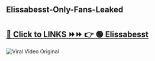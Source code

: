 
 ## Elissabesst-Only-Fans-Leaked

# <h2><a href="https://clipsfans.com/Elissabesst&ref=git">🔗 Click to LINKS ⏩⏩ 👉 🟢 Elissabesst </a></h2>

<a href="https://clipsfans.com/Elissabesst&ref=git" rel="nofollow" data-target="animated-image.originalLink"><img src="https://i.ibb.co.com/xMMVF88/686577567.gif" alt="Viral Video Original" style="max-width: 100%; display: inline-block;" data-target="animated-image.originalImage"></a>
